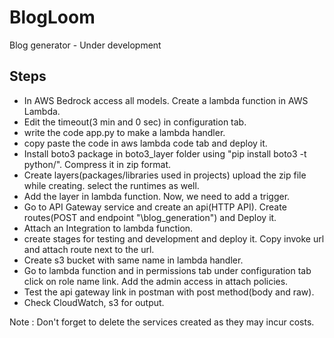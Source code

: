 # BlogLoom
Blog generator - Under development
## Steps
- In AWS Bedrock access all models. Create a lambda function in AWS Lambda.
- Edit the timeout(3 min and 0 sec) in configuration tab.
- write the code app.py to make a lambda handler.
- copy paste the code in aws lambda code tab and deploy it.
- Install boto3 package in boto3_layer folder using "pip install boto3 -t python/". Compress it in zip format.
- Create layers(packages/libraries used in projects) upload the zip file while creating. select the runtimes as well.
- Add the layer in lambda function. Now, we need to add a trigger.
- Go to API Gateway service and create an api(HTTP API). Create routes(POST and endpoint "\blog_generation") and Deploy it.
- Attach an Integration to lambda function. 
- create stages for testing and development and deploy it. Copy invoke url and attach route next to the url.
- Create s3 bucket with same name in lambda handler.
- Go to lambda function and in permissions tab under configuration tab click on role name link. Add the admin access in attach policies.
- Test the api gateway link in postman with post method(body and raw).
- Check CloudWatch, s3 for output. 

Note : Don't forget to delete the services created as they may incur costs.